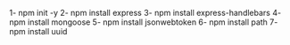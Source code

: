 1- npm init -y
2- npm install express
3- npm install express-handlebars
4- npm install mongoose
5- npm install jsonwebtoken
6- npm install path
7- npm install uuid
